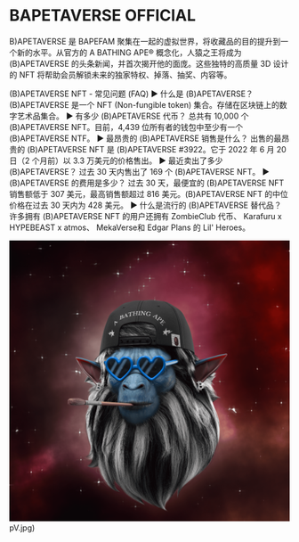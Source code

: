 # BAPETAVERSE OFFIClAL

B)APETAVERSE 是 BAPEFAM 聚集在一起的虚拟世界，将收藏品的目的提升到一个新的水平。从官方的 A BATHING APE®️ 概念化，人猿之王将成为 (B)APETAVERSE 的头条新闻，并首次揭开他的面庞。这些独特的高质量 3D 设计的 NFT 将帮助会员解锁未来的独家特权、掉落、抽奖、内容等。

(B)APETAVERSE NFT - 常见问题 (FAQ)
▶ 什么是 (B)APETAVERSE？
(B)APETAVERSE 是一个 NFT (Non-fungible token) 集合。存储在区块链上的数字艺术品集合。
▶ 有多少 (B)APETAVERSE 代币？
总共有 10,000 个 (B)APETAVERSE NFT。目前，4,439 位所有者的钱包中至少有一个 (B)APETAVERSE NTF。
▶ 最昂贵的 (B)APETAVERSE 销售是什么？
出售的最昂贵的 (B)APETAVERSE NFT 是 (B)APETAVERSE #3922。它于 2022 年 6 月 20 日（2 个月前）以 3.3 万美元的价格售出。
▶ 最近卖出了多少 (B)APETAVERSE？
过去 30 天内售出了 169 个 (B)APETAVERSE NFT。
▶ (B)APETAVERSE 的费用是多少？
过去 30 天，最便宜的 (B)APETAVERSE NFT 销售额低于 307 美元，最高销售额超过 816 美元。(B)APETAVERSE NFT 的中位价格在过去 30 天内为 428 美元。
▶ 什么是流行的 (B)APETAVERSE 替代品？
许多拥有 (B)APETAVERSE NFT 的用户还拥有 ZombieClub 代币、 Karafuru x HYPEBEAST x atmos、 MekaVerse和 Edgar Plans 的 Lil' Heroes。

![nft](unnamed.png)
pV.jpg)
